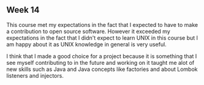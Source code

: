 ## Week 14

This course met my expectations in the fact that I expected to have to make a contribution to open source software. However it exceeded my expectations in the fact that I didn't expect to learn UNIX in this course but I am happy about it as UNIX knowledge in general is very useful. 

I think that I made a good choice for a project because it is something that I see myself contributing to in the future and working on it taught me alot of new skills such as Java and Java concepts like factories and about Lombok listeners and injectors.